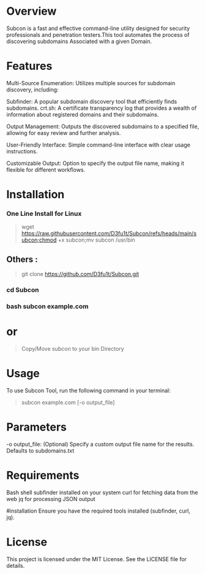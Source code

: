 # Overview

Subcon is a fast and effective command-line utility designed for security professionals and penetration testers.This tool automates the process of discovering subdomains Associated with a given Domain.


# Features
Multi-Source Enumeration: Utilizes multiple sources for subdomain discovery, including:

Subfinder: A popular subdomain discovery tool that efficiently finds subdomains.
crt.sh: A certificate transparency log that provides a wealth of information about registered domains and their subdomains.

Output Management: Outputs the discovered subdomains to a specified file, allowing for easy review and further analysis.

User-Friendly Interface: Simple command-line interface with clear usage instructions.

Customizable Output: Option to specify the output file name, making it flexible for different workflows.

# Installation 

### One Line Install for Linux 
> wget https://raw.githubusercontent.com/D3fu1t/Subcon/refs/heads/main/subcon;chmod +x subcon;mv subcon /usr/bin

## Others :

> git clone https://github.com/D3fu1t/Subcon.git
### cd Subcon
### bash subcon example.com
# or
> Copy/Move subcon to your bin Directory

# Usage
To use Subcon Tool, run the following command in your terminal:

> subcon example.com [-o output_file]

# Parameters

-o output_file: (Optional) Specify a custom output file name for the results. Defaults to subdomains.txt

# Requirements
Bash shell
subfinder installed on your system
curl for fetching data from the web
jq for processing JSON output

#installation 
Ensure you have the required tools installed (subfinder, curl, jq).

# License
This project is licensed under the MIT License. See the LICENSE file for details.
